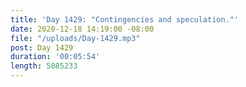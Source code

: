 ```yaml
---
title: 'Day 1429: "Contingencies and speculation."'
date: 2020-12-18 14:19:00 -08:00
file: "/uploads/Day-1429.mp3"
post: Day 1429
duration: '00:05:54'
length: 5085233
---
```


